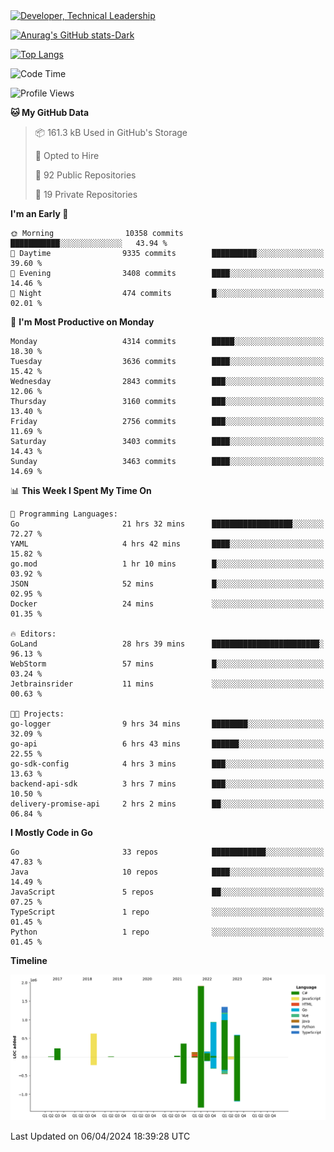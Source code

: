 <div>
  <a href="https://www.linkedin.com/in/arielpineiro/" target="_blank" rel="nofollow noopener noreferrer">
    <img src="https://img.shields.io/badge/-LinkedIn-%230077B5?style=for-the-badge&logo=linkedin&logoColor=white" alt="Developer, Technical Leadership" title="Ariel Piñeiro">
  </a>
</div>

[![Anurag's GitHub stats-Dark](https://github-readme-stats.vercel.app/api?username=arielsrv&show_icons=true&theme=dark#gh-dark-mode-only)](https://github.com/anuraghazra/github-readme-stats#gh-dark-mode-only)

[![Top Langs](https://github-readme-stats.vercel.app/api/top-langs/?username=arielsrv&layout=compact&langs_count=10&theme=dark#gh-dark-mode-only)](https://github.com/anuraghazra/github-readme-stats&theme=dark#gh-dark-mode-only)

<!--START_SECTION:waka-->
![Code Time](http://img.shields.io/badge/Code%20Time-753%20hrs%2017%20mins-blue)

![Profile Views](http://img.shields.io/badge/Profile%20Views-0-blue)

**🐱 My GitHub Data** 

> 📦 161.3 kB Used in GitHub's Storage 
 > 
> 💼 Opted to Hire
 > 
> 📜 92 Public Repositories 
 > 
> 🔑 19 Private Repositories 
 > 
**I'm an Early 🐤** 

```text
🌞 Morning                10358 commits       ███████████░░░░░░░░░░░░░░   43.94 % 
🌆 Daytime                9335 commits        ██████████░░░░░░░░░░░░░░░   39.60 % 
🌃 Evening                3408 commits        ████░░░░░░░░░░░░░░░░░░░░░   14.46 % 
🌙 Night                  474 commits         █░░░░░░░░░░░░░░░░░░░░░░░░   02.01 % 
```
📅 **I'm Most Productive on Monday** 

```text
Monday                   4314 commits        █████░░░░░░░░░░░░░░░░░░░░   18.30 % 
Tuesday                  3636 commits        ████░░░░░░░░░░░░░░░░░░░░░   15.42 % 
Wednesday                2843 commits        ███░░░░░░░░░░░░░░░░░░░░░░   12.06 % 
Thursday                 3160 commits        ███░░░░░░░░░░░░░░░░░░░░░░   13.40 % 
Friday                   2756 commits        ███░░░░░░░░░░░░░░░░░░░░░░   11.69 % 
Saturday                 3403 commits        ████░░░░░░░░░░░░░░░░░░░░░   14.43 % 
Sunday                   3463 commits        ████░░░░░░░░░░░░░░░░░░░░░   14.69 % 
```


📊 **This Week I Spent My Time On** 

```text
💬 Programming Languages: 
Go                       21 hrs 32 mins      ██████████████████░░░░░░░   72.27 % 
YAML                     4 hrs 42 mins       ████░░░░░░░░░░░░░░░░░░░░░   15.82 % 
go.mod                   1 hr 10 mins        █░░░░░░░░░░░░░░░░░░░░░░░░   03.92 % 
JSON                     52 mins             █░░░░░░░░░░░░░░░░░░░░░░░░   02.95 % 
Docker                   24 mins             ░░░░░░░░░░░░░░░░░░░░░░░░░   01.35 % 

🔥 Editors: 
GoLand                   28 hrs 39 mins      ████████████████████████░   96.13 % 
WebStorm                 57 mins             █░░░░░░░░░░░░░░░░░░░░░░░░   03.24 % 
Jetbrainsrider           11 mins             ░░░░░░░░░░░░░░░░░░░░░░░░░   00.63 % 

🐱‍💻 Projects: 
go-logger                9 hrs 34 mins       ████████░░░░░░░░░░░░░░░░░   32.09 % 
go-api                   6 hrs 43 mins       ██████░░░░░░░░░░░░░░░░░░░   22.55 % 
go-sdk-config            4 hrs 3 mins        ███░░░░░░░░░░░░░░░░░░░░░░   13.63 % 
backend-api-sdk          3 hrs 7 mins        ███░░░░░░░░░░░░░░░░░░░░░░   10.50 % 
delivery-promise-api     2 hrs 2 mins        ██░░░░░░░░░░░░░░░░░░░░░░░   06.84 % 
```

**I Mostly Code in Go** 

```text
Go                       33 repos            ████████████░░░░░░░░░░░░░   47.83 % 
Java                     10 repos            ████░░░░░░░░░░░░░░░░░░░░░   14.49 % 
JavaScript               5 repos             ██░░░░░░░░░░░░░░░░░░░░░░░   07.25 % 
TypeScript               1 repo              ░░░░░░░░░░░░░░░░░░░░░░░░░   01.45 % 
Python                   1 repo              ░░░░░░░░░░░░░░░░░░░░░░░░░   01.45 % 
```



**Timeline**

![Lines of Code chart](https://raw.githubusercontent.com/arielsrv/arielsrv/main/assets/bar_graph.png)


 Last Updated on 06/04/2024 18:39:28 UTC
<!--END_SECTION:waka-->
